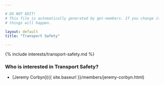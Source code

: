 ```yaml
---

# DO NOT EDIT!
# This file is automatically generated by get-members. If you change it, bad
# things will happen.

layout: default
title: "Transport Safety"

---
```


{% include interests/transport-safety.md %}

### Who is interested in Transport Safety?


* [Jeremy Corbyn]({{ site.baseurl }}/members/jeremy-corbyn.html)
